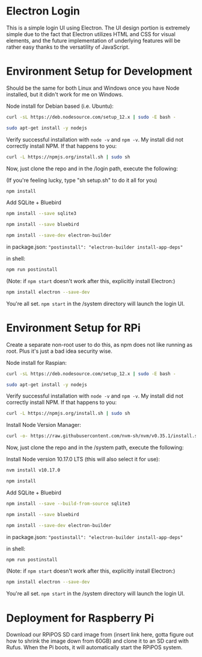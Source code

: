 # Electron Login

This is a simple login UI using Electron. The UI design portion is extremely simple due to the fact that Electron utilizes HTML and CSS for visual elements, and the future implementation of underlying features will be rather easy thanks to the versatility of JavaScript.

# Environment Setup for Development

Should be the same for both Linux and Windows once you have Node installed, but it didn't work for me on Windows.

Node install for Debian based (i.e. Ubuntu):

```bash
curl -sL https://deb.nodesource.com/setup_12.x | sudo -E bash -

sudo apt-get install -y nodejs
```

Verify successful installation with `node -v` and `npm -v`. My install did not correctly install NPM. If that happens to you:

```bash
curl -L https://npmjs.org/install.sh | sudo sh
```

Now, just clone the repo and in the /login path, execute the following:

(If you're feeling lucky, type "sh setup.sh" to do it all for you)

```bash
npm install
```


Add SQLite + Bluebird

```bash
npm install --save sqlite3
```

```bash
npm install --save bluebird
```

```bash
npm install --save-dev electron-builder
```

in package.json: `"postinstall": "electron-builder install-app-deps"`

in shell:

```bash
npm run postinstall
```

(Note: if `npm start` doesn't work after this, explicitly install Electron:)
```bash
npm install electron --save-dev
```

You're all set. `npm start` in the /system directory will launch the login UI.

# Environment Setup for RPi

Create a separate non-root user to do this, as npm does not like running as root. Plus it's just a bad idea security wise.

Node install for Raspian:

```bash
curl -sL https://deb.nodesource.com/setup_12.x | sudo -E bash -

sudo apt-get install -y nodejs
```

Verify successful installation with `node -v` and `npm -v`. My install did not correctly install NPM. If that happens to you:

```bash
curl -L https://npmjs.org/install.sh | sudo sh
```

Install Node Version Manager:

```bash
curl -o- https://raw.githubusercontent.com/nvm-sh/nvm/v0.35.1/install.sh | bash
```

Now, just clone the repo and in the /system path, execute the following:

Install Node version 10.17.0 LTS (this will also select it for use):

```bash
nvm install v10.17.0
```

```bash
npm install
```

Add SQLite + Bluebird

```bash
npm install --save --build-from-source sqlite3
```

```bash
npm install --save bluebird
```

```bash
npm install --save-dev electron-builder
```

in package.json: `"postinstall": "electron-builder install-app-deps"`

in shell:

```bash
npm run postinstall
```

(Note: if `npm start` doesn't work after this, explicitly install Electron:)
```bash
npm install electron --save-dev
```

You're all set. `npm start` in the /system directory will launch the login UI.

# Deployment for Raspberry Pi

Download our RPiPOS SD card image from (insert link here, gotta figure out how to shrink the image down from 60GB) and clone it to an SD card with Rufus.
When the Pi boots, it will automatically start the RPiPOS system.

